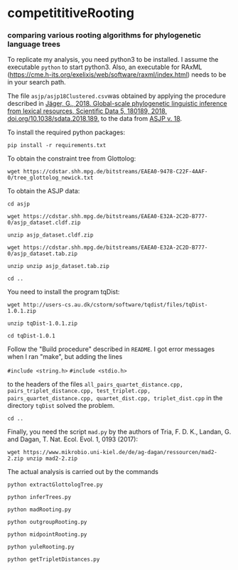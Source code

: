 # competititiveRooting
### comparing various rooting algorithms for phylogenetic language trees

To replicate my analysis, you need python3 to be installed. I assume the executable `python` to start python3. Also, an executable for RAxML (https://cme.h-its.org/exelixis/web/software/raxml/index.html) needs to be in your search path.

The file `asjp/asjp18Clustered.csv`was obtained by applying the procedure described in [Jäger, G., 2018. Global-scale phylogenetic linguistic inference from lexical resources, Scientific Data 5, 180189, 2018, doi.org/10.1038/sdata.2018.189.](https://www.nature.com/articles/sdata2018189) to the data from [ASJP v. 18](https://asjp.clld.org/). 

To install the required python packages:

`pip install -r requirements.txt`

To obtain the constraint tree from Glottolog:

`wget https://cdstar.shh.mpg.de/bitstreams/EAEA0-9478-C22F-4AAF-0/tree_glottolog_newick.txt`

To obtain the ASJP data:

`cd asjp`

`wget https://cdstar.shh.mpg.de/bitstreams/EAEA0-E32A-2C2D-B777-0/asjp_dataset.cldf.zip`

`unzip asjp_dataset.cldf.zip`

`wget https://cdstar.shh.mpg.de/bitstreams/EAEA0-E32A-2C2D-B777-0/asjp_dataset.tab.zip`

`unzip unzip asjp_dataset.tab.zip`

`cd ..`

You need to install the program tqDist:

`wget http://users-cs.au.dk/cstorm/software/tqdist/files/tqDist-1.0.1.zip`

`unzip tqDist-1.0.1.zip`

`cd tqDist-1.0.1`

Follow the "Build procedure" described in `README`. I got error messages when I ran "make", but adding the lines

  `#include <string.h>`
  `#include <stdio.h>`

to the headers of the files `all_pairs_quartet_distance.cpp, pairs_triplet_distance.cpp, test_triplet.cpp, pairs_quartet_distance.cpp, quartet_dist.cpp, triplet_dist.cpp` in the directory `tqDist` solved the problem.

`cd ..`

Finally, you need the script `mad.py` by the authors of Tria, F. D. K., Landan, G. and Dagan, T. Nat. Ecol. Evol. 1, 0193 (2017):

`wget https://www.mikrobio.uni-kiel.de/de/ag-dagan/ressourcen/mad2-2.zip
unzip mad2-2.zip`

The actual analysis is carried out by the commands

`python extractGlottologTree.py`

`python inferTrees.py`

`python madRooting.py`

`python outgroupRooting.py`

`python midpointRooting.py`

`python yuleRooting.py`

`python getTripletDistances.py`

